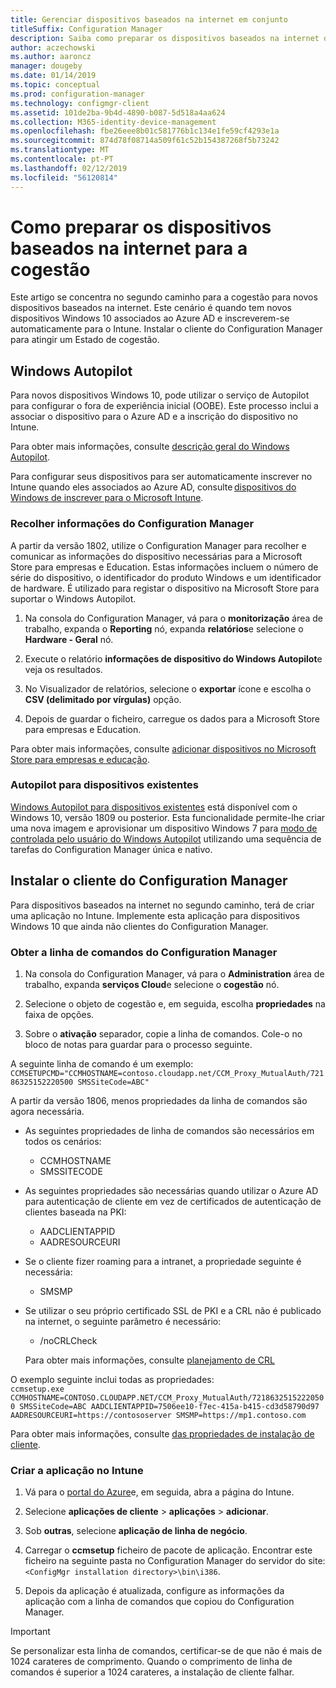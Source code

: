 ```yaml
---
title: Gerenciar dispositivos baseados na internet em conjunto
titleSuffix: Configuration Manager
description: Saiba como preparar os dispositivos baseados na internet do Windows 10 para a cogestão.
author: aczechowski
ms.author: aaroncz
manager: dougeby
ms.date: 01/14/2019
ms.topic: conceptual
ms.prod: configuration-manager
ms.technology: configmgr-client
ms.assetid: 101de2ba-9b4d-4890-b087-5d518a4aa624
ms.collection: M365-identity-device-management
ms.openlocfilehash: fbe26eee8b01c581776b1c134e1fe59cf4293e1a
ms.sourcegitcommit: 874d78f08714a509f61c52b154387268f5b73242
ms.translationtype: MT
ms.contentlocale: pt-PT
ms.lasthandoff: 02/12/2019
ms.locfileid: "56120814"
---
```

# <a name="how-to-prepare-internet-based-devices-for-co-management"></a>Como preparar os dispositivos baseados na internet para a cogestão

Este artigo se concentra no segundo caminho para a cogestão para novos dispositivos baseados na internet. Este cenário é quando tem novos dispositivos Windows 10 associados ao Azure AD e inscreverem-se automaticamente para o Intune. Instalar o cliente do Configuration Manager para atingir um Estado de cogestão.  



## <a name="windows-autopilot"></a>Windows Autopilot

Para novos dispositivos Windows 10, pode utilizar o serviço de Autopilot para configurar o fora de experiência inicial (OOBE). Este processo inclui a associar o dispositivo para o Azure AD e a inscrição do dispositivo no Intune.  

Para obter mais informações, consulte [descrição geral do Windows Autopilot](https://docs.microsoft.com/windows/deployment/windows-autopilot/windows-autopilot).    

Para configurar seus dispositivos para ser automaticamente inscrever no Intune quando eles associados ao Azure AD, consulte [dispositivos do Windows de inscrever para o Microsoft Intune](https://docs.microsoft.com/intune/windows-enroll).  


### <a name="gather-information-from-configuration-manager"></a>Recolher informações do Configuration Manager

A partir da versão 1802, utilize o Configuration Manager para recolher e comunicar as informações do dispositivo necessárias para a Microsoft Store para empresas e Education. Estas informações incluem o número de série do dispositivo, o identificador do produto Windows e um identificador de hardware. É utilizado para registar o dispositivo na Microsoft Store para suportar o Windows Autopilot. 

1. Na consola do Configuration Manager, vá para o **monitorização** área de trabalho, expanda o **Reporting** nó, expanda **relatórios**e selecione o **Hardware - Geral** nó.  

2. Execute o relatório **informações de dispositivo do Windows Autopilot**e veja os resultados.  

3. No Visualizador de relatórios, selecione o **exportar** ícone e escolha o **CSV (delimitado por vírgulas)** opção.  

4. Depois de guardar o ficheiro, carregue os dados para a Microsoft Store para empresas e Education.  

Para obter mais informações, consulte [adicionar dispositivos no Microsoft Store para empresas e educação](https://docs.microsoft.com/microsoft-store/add-profile-to-devices#add-devices-and-apply-autopilot-deployment-profile).


### <a name="autopilot-for-existing-devices"></a>Autopilot para dispositivos existentes
<!--1358333-->

[Windows Autopilot para dispositivos existentes](https://techcommunity.microsoft.com/t5/Windows-IT-Pro-Blog/New-Windows-Autopilot-capabilities-and-expanded-partner-support/ba-p/260430) está disponível com o Windows 10, versão 1809 ou posterior. Esta funcionalidade permite-lhe criar uma nova imagem e aprovisionar um dispositivo Windows 7 para [modo de controlada pelo usuário do Windows Autopilot](https://docs.microsoft.com/windows/deployment/windows-autopilot/user-driven) utilizando uma sequência de tarefas do Configuration Manager única e nativo. 



## <a name="install-the-configuration-manager-client"></a>Instalar o cliente do Configuration Manager

Para dispositivos baseados na internet no segundo caminho, terá de criar uma aplicação no Intune. Implemente esta aplicação para dispositivos Windows 10 que ainda não clientes do Configuration Manager. 

### <a name="get-the-command-line-from-configuration-manager"></a>Obter a linha de comandos do Configuration Manager

1. Na consola do Configuration Manager, vá para o **Administration** área de trabalho, expanda **serviços Cloud**e selecione o **cogestão** nó.  

2. Selecione o objeto de cogestão e, em seguida, escolha **propriedades** na faixa de opções.  

3. Sobre o **ativação** separador, copie a linha de comandos. Cole-o no bloco de notas para guardar para o processo seguinte.  

A seguinte linha de comando é um exemplo: `CCMSETUPCMD="CCMHOSTNAME=contoso.cloudapp.net/CCM_Proxy_MutualAuth/72186325152220500 SMSSiteCode=ABC"`

<!--1358215--> A partir da versão 1806, menos propriedades da linha de comandos são agora necessária.  

- As seguintes propriedades de linha de comandos são necessários em todos os cenários:  
    - CCMHOSTNAME  
    - SMSSITECODE  

- As seguintes propriedades são necessárias quando utilizar o Azure AD para autenticação de cliente em vez de certificados de autenticação de clientes baseada na PKI:  
    - AADCLIENTAPPID  
    - AADRESOURCEURI  

- Se o cliente fizer roaming para a intranet, a propriedade seguinte é necessária:  
    - SMSMP  

- Se utilizar o seu próprio certificado SSL de PKI e a CRL não é publicado na internet, o seguinte parâmetro é necessário:  
    - /noCRLCheck  
    
     Para obter mais informações, consulte [planejamento de CRL](/sccm/core/plan-design/security/plan-for-security#-plan-for-the-site-server-signing-certificate-self-signed)  

O exemplo seguinte inclui todas as propriedades:   
`ccmsetup.exe CCMHOSTNAME=CONTOSO.CLOUDAPP.NET/CCM_Proxy_MutualAuth/72186325152220500 SMSSiteCode=ABC AADCLIENTAPPID=7506ee10-f7ec-415a-b415-cd3d58790d97 AADRESOURCEURI=https://contososerver SMSMP=https://mp1.contoso.com`

Para obter mais informações, consulte [das propriedades de instalação de cliente](/sccm/core/clients/deploy/about-client-installation-properties).


### <a name="create-the-app-in-intune"></a>Criar a aplicação no Intune

1. Vá para o [portal do Azure](https://portal.azure.com)e, em seguida, abra a página do Intune.  

2. Selecione **aplicações de cliente** > **aplicações** > **adicionar**.  

3. Sob **outras**, selecione **aplicação de linha de negócio**.  

4. Carregar o **ccmsetup** ficheiro de pacote de aplicação. Encontrar este ficheiro na seguinte pasta no Configuration Manager do servidor do site: `<ConfigMgr installation directory>\bin\i386`.  

5. Depois da aplicação é atualizada, configure as informações da aplicação com a linha de comandos que copiou do Configuration Manager.  

> [!IMPORTANT]    
> Se personalizar esta linha de comandos, certificar-se de que não é mais de 1024 carateres de comprimento. Quando o comprimento de linha de comandos é superior a 1024 carateres, a instalação de cliente falhar.


